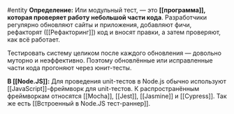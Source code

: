 #entity 
**Определение:**
Или модульный тест, — это **[[программа]], которая проверяет работу небольшой части кода**. Разработчики регулярно обновляют сайты и приложения, добавляют фичи, рефакторят ([[Рефакторинг]]) код и вносят правки, а затем проверяют, как всё работает.

Тестировать систему целиком после каждого обновления — довольно муторно и неэффективно. Поэтому обновлённые или исправленные части кода прогоняют через юнит-тесты.

**В [[Node.JS]]:**
Для проведения unit-тестов в Node.js обычно используют [[JavaScript]]-фреймворк для unit-тестов. К распространённым фреймворкам относятся [[Mocha]], [[Jest]], [[Jasmine]] и [[Cypress]]. Так же есть [[Встроенный в Node.JS тест-раннер]].